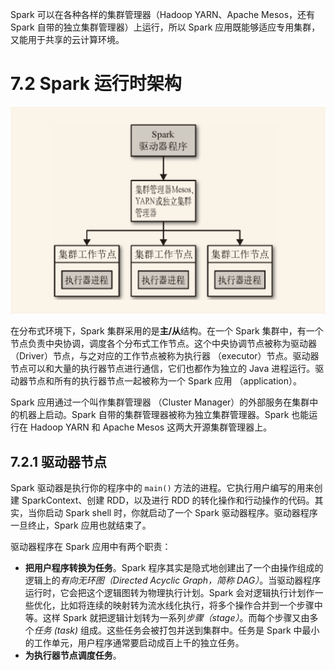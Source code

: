 Spark 可以在各种各样的集群管理器（Hadoop YARN、Apache Mesos，还有 Spark 自带的独立集群管理器）上运行，所以 Spark 应用既能够适应专用集群，又能用于共享的云计算环境。

# 7.2 Spark 运行时架构

![](img/chap7/img0.png)

在分布式环境下，Spark 集群采用的是**主/从**结构。在一个 Spark 集群中，有一个节点负责中央协调，调度各个分布式工作节点。这个中央协调节点被称为驱动器 （Driver）节点，与之对应的工作节点被称为执行器 （executor）节点。驱动器节点可以和大量的执行器节点进行通信，它们也都作为独立的 Java 进程运行。驱动器节点和所有的执行器节点一起被称为一个 Spark 应用 （application）。

Spark 应用通过一个叫作集群管理器 （Cluster Manager）的外部服务在集群中的机器上启动。Spark 自带的集群管理器被称为独立集群管理器。Spark 也能运行在 Hadoop YARN 和 Apache Mesos 这两大开源集群管理器上。

## 7.2.1 驱动器节点

Spark 驱动器是执行你的程序中的 `main()` 方法的进程。它执行用户编写的用来创建 SparkContext、创建 RDD，以及进行 RDD 的转化操作和行动操作的代码。其实，当你启动 Spark shell 时，你就启动了一个 Spark 驱动器程序。驱动器程序一旦终止，Spark 应用也就结束了。

驱动器程序在 Spark 应用中有两个职责：

- **把用户程序转换为任务**。Spark 程序其实是隐式地创建出了一个由操作组成的逻辑上的*有向无环图（Directed Acyclic Graph，简称 DAG）*。当驱动器程序运行时，它会把这个逻辑图转为物理执行计划。Spark 会对逻辑执行计划作一些优化，比如将连续的映射转为流水线化执行，将多个操作合并到一个步骤中等。这样 Spark 就把逻辑计划转为一系列*步骤（stage）*。而每个步骤又由多个*任务 (task)* 组成。这些任务会被打包并送到集群中。任务是 Spark 中最小的工作单元，用户程序通常要启动成百上千的独立任务。
- **为执行器节点调度任务**。 


